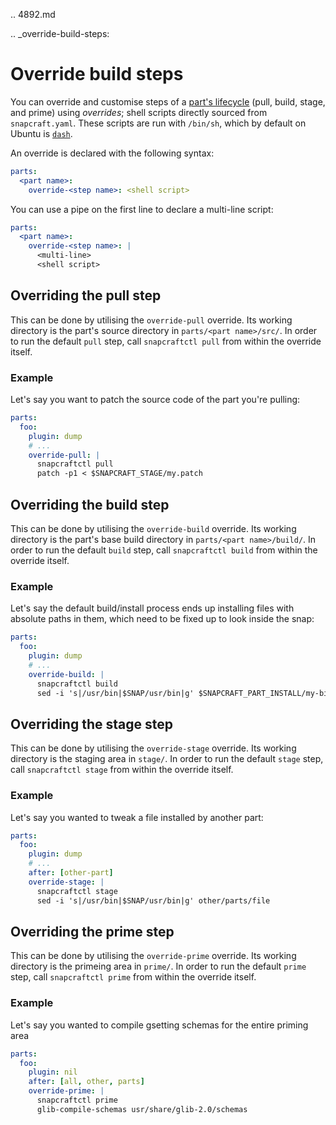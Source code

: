 .. 4892.md

.. _override-build-steps:

# Override build steps

You can override and customise steps of a [part's lifecycle](parts-lifecycle.md) (pull, build, stage, and prime) using _overrides_; shell scripts directly sourced from `snapcraft.yaml`. These scripts are run with `/bin/sh`, which by default on Ubuntu is [`dash`](https://en.wikipedia.org/wiki/Almquist_shell).

An override is declared with the following syntax:

```yaml
parts:
  <part name>:
    override-<step name>: <shell script>
```

You can use a pipe on the first line to declare a multi-line script:

```yaml
parts:
  <part name>:
    override-<step name>: |
      <multi-line>
      <shell script>
```

<h2 id='heading--overriding-the-pull-step'>Overriding the pull step</h2>

This can be done by utilising the `override-pull` override. Its working directory is the part's source directory in `parts/<part name>/src/`. In order to run the default `pull` step, call `snapcraftctl pull` from within the override itself.

### Example

Let's say you want to patch the source code of the part you're pulling:

```yaml
parts:
  foo:
    plugin: dump
    # ...
    override-pull: |
      snapcraftctl pull
      patch -p1 < $SNAPCRAFT_STAGE/my.patch
```

<h2 id='heading--overriding-the-build-step'>Overriding the build step</h2>

This can be done by utilising the `override-build` override. Its working directory is the part's base build directory in `parts/<part name>/build/`. In order to run the default `build` step, call `snapcraftctl build` from within the override itself.

### Example

Let's say the default build/install process ends up installing files with absolute paths in them, which need to be fixed up to look inside the snap:

```yaml
parts:
  foo:
    plugin: dump
    # ...
    override-build: |
      snapcraftctl build
      sed -i 's|/usr/bin|$SNAP/usr/bin|g' $SNAPCRAFT_PART_INSTALL/my-bin-artifact.sh
```

<h2 id='heading--overriding-the-stage-step'>Overriding the stage step</h2>

This can be done by utilising the `override-stage` override. Its working directory is the staging area in `stage/`. In order to run the default `stage` step, call `snapcraftctl stage` from within the override itself.

### Example

Let's say you wanted to tweak a file installed by another part:

```yaml
parts:
  foo:
    plugin: dump
    # ...
    after: [other-part]
    override-stage: |
      snapcraftctl stage
      sed -i 's|/usr/bin|$SNAP/usr/bin|g' other/parts/file
```

<h2 id='heading--overriding-the-prime-step'>Overriding the prime step</h2>

This can be done by utilising the `override-prime` override. Its working directory is the primeing area in `prime/`. In order to run the default `prime` step, call `snapcraftctl prime` from within the override itself.

### Example

Let's say you wanted to compile gsetting schemas for the entire priming area

```yaml
parts:
  foo:
    plugin: nil
    after: [all, other, parts]
    override-prime: |
      snapcraftctl prime
      glib-compile-schemas usr/share/glib-2.0/schemas
```